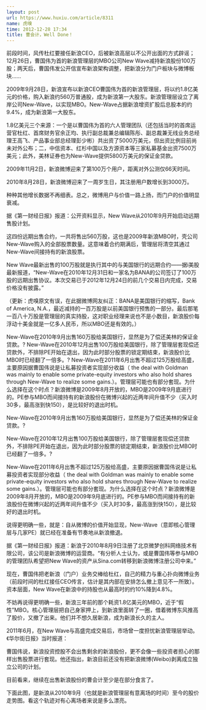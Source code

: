 ```yaml
---
layout: post
url: https://www.huxiu.com/article/8311
name: 虎嗅
time: 2012-12-28 17:34
title: 曹会计，Well Done！
---
```

前段时间，风传杜红要接任新浪CEO，后被新浪高层以不公开出面的方式辟谣；12月26日，曹国伟为首的新浪管理层的MBO公司New Wave减持新浪股份100万股；两天后，曹国伟发公开信宣布新浪架构调整，把新浪分为门户板块与微博板块……

2009年9月28日，新浪宣布以新浪CEO曹国伟为首的新浪管理层，将以约1.8亿美元的价格，购入新浪约560万普通股，成为新浪第一大股东。新浪管理层设立了离岸公司New-Wave，以实现MBO。New-Wave占据新浪增资扩股后总股本的约9.4%，成为新浪第一大股东。

1.8亿美元三个来源：一个是以曹国伟为首的六人管理团队（还包括当时的首席运营官杜红、首席财务官余正均、执行副总裁兼总编辑陈彤、副总裁兼无线业务总经理王高飞、产品事业部总经理彭少彬）共出资了5000万美元，但出资比例目前尚未对外公布；二，中信资本、红杉中国以及方源资本等三家私募基金出资7500万美元；此外，美林证券也为New-Wave提供5800万美元的保证金贷款。

2009年11月2日，新浪微博迎来了第100万个用户，距离对外公测仅66天时间。

2010年8月28日，新浪微博迎来了一周岁生日，其注册用户数增长到3000万。

种种其他增长数据不再细表。总之，微博用户与价值一路上扬，而门户的价值明显衰减。

据《第一财经日报》报道：公开资料显示，New Wave从2010年9月开始启动远期售股计划。

这四份远期出售合约，一共将售出560万股，这也是2009年新浪MBO时，壳公司New-Wave购入的全部股票数量。这意味着合约期满后，管理层将清空其通过New-Wave间接持有的新浪股票。

New Wave最新出售的100万股就是执行其中的与美国银行的远期合约——据i美股最新报道，“New-Wave在2010年12月31日和一家名为BANA的公司签订了100万股的远期出售协议。本次交易已于2012年12月24日的前几个交易日内完成，交易价格没有披露。”

（更新：虎嗅原文有误，在此据微博网友纠正：BANA是美国银行的缩写，Bank of America, N.A.，最近减持的一百万股是以前美国银行预售的一部分。最后那笔一百八十万股是管理层的真实持股，这对职业经理来说也不是小数目，新浪股价每浮动十美金就是一亿多人民币，所以MBO还是有效的。）

New-Wave在2010年9月出售160万股给美国银行，显然是为了偿还美林的保证金贷款。? New-Wave在2010年12月出售100万股给美国银行，除了管理层套现偿还贷款外，不排除PE开始在退出，因为此时部分股票的锁定期结束，新浪股价比MBO时已经翻了一倍多。? New-Wave在2011年6月出售不超过125万股给高盛，主要原因据曹国伟说是让私募投资者实现部分收益（ the deal with Goldman was mainly to enable some private-equity investors who also hold shares through New-Wave to realize some gains.）。管理层可能也有部分套现。为什么选择在这个时点？新浪微博是2009年8月开放的，MBO是2009年9月底进行的。PE参与MBO而间接持有的新浪股份在微博兴起的近两年间升值不少（买入时30多，最高涨到快150），是比较好的退出时机。

New-Wave在2010年9月出售160万股给美国银行，显然是为了偿还美林的保证金贷款。?

New-Wave在2010年12月出售100万股给美国银行，除了管理层套现偿还贷款外，不排除PE开始在退出，因为此时部分股票的锁定期结束，新浪股价比MBO时已经翻了一倍多。?

New-Wave在2011年6月出售不超过125万股给高盛，主要原因据曹国伟说是让私募投资者实现部分收益（ the deal with Goldman was mainly to enable some private-equity investors who also hold shares through New-Wave to realize some gains.）。管理层可能也有部分套现。为什么选择在这个时点？新浪微博是2009年8月开放的，MBO是2009年9月底进行的。PE参与MBO而间接持有的新浪股份在微博兴起的近两年间升值不少（买入时30多，最高涨到快150），是比较好的退出时机。

说得更明确一些，就是：自从微博的价值开始显现，New-Wave（意即核心管理层与几家PE）就已经在准备有节奏地从新浪撤退。

据《第一财经日报》报道：新浪于2010年8月9日注册了北京微梦创科网络技术有限公司，该公司是新浪微博的运营商。“有分析人士认为，或是曹国伟等参与MBO的管理团队希望把New Wave的资产从Sina.com转移到新浪微博注册公司中来。”

现在，曹国伟把老新浪（门户）业务交棒给杜红，自己的精力与重心扑向微博业务（前段时间的杜红接任CEO传言，估计是其内部在安排怎么撤上意见不一所致）。资本层面，New Wave在新浪中的持股也从最高时的约10%降到4.8%。

不妨再说得更明确一些，新浪三年前的那个耗资1.8亿美元的MBO，近于“假性”MBO。核心管理层把自己身家押上，到新浪里面转了一圈，借着微博东风推高了股价，又撤了出来。他们并不想久居新浪，成为新浪长久的主人。

2011年6月，在New Wave与高盛完成交易后，市场曾一度担忧新浪管理层举动。《华尔街日报》当时报道：

曹国伟说，新浪投资控股不会出售剩余的新浪股份，更不会像一些投资者担心的那样出售股票进行套现。他还指出，新浪目前还没有把新浪微博(Weibo)剥离成立独立公司的计划。

目前看来，继续在出售新浪股份的曹会计至少是在部分食言了。

下面此图，是新浪从2010年9月（也就是新浪管理层有意离场的时间）至今的股价走势图。看这个轨迹对有心离场者来说是多么漂亮。

